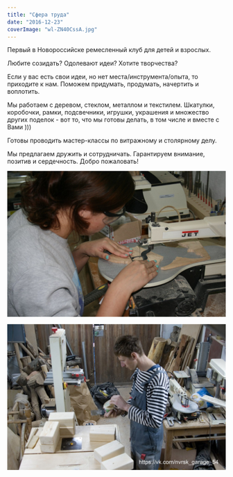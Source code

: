 ```yaml
---
title: "Сфера труда"
date: "2016-12-23"
coverImage: "wl-ZN40CssA.jpg"
---
```


Первый в Новороссийске ремесленный клуб для детей и взрослых.

Любите созидать? Одолевают идеи? Хотите творчества?

Если у вас есть свои идеи, но нет места/инструмента/опыта, то приходите к нам. Поможем придумать, продумать, начертить и воплотить.

Мы работаем с деревом, стеклом, металлом и текстилем. Шкатулки, коробочки, рамки, подсвечники, игрушки, украшения и множество других поделок - вот то, что мы готовы делать, в том числе и вместе с Вами )))

Готовы проводить мастер-классы по витражному и столярному делу.

Мы предлагаем дружить и сотрудничать. Гарантируем внимание, позитив и сердечность. Добро пожаловать!

![](images/Lk4IOAvXmwA.jpg)

![](images/wnihUbly8oI.jpg)
